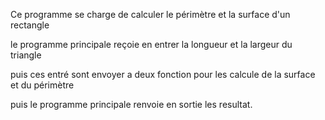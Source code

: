 Ce programme se charge de calculer le périmètre et la surface d'un rectangle

le programme principale reçoie en entrer la longueur et la largeur du triangle

puis ces entré sont envoyer a deux fonction pour les calcule de la surface et du périmètre 

puis le programme principale renvoie en sortie les resultat.
